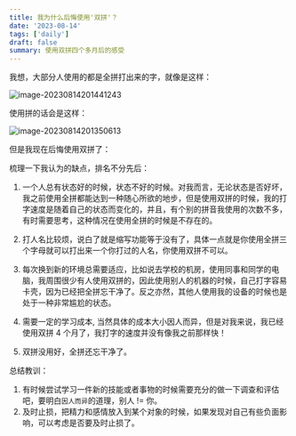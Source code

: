 ```yaml
---
title: 我为什么后悔使用'双拼'？
date: '2023-08-14'
tags: ['daily']
draft: false
summary: 使用双拼四个多月后的感受
---
```


我想，大部分人使用的都是全拼打出来的字，就像是这样：

![image-20230814201441243](https://xiaozhublog.oss-cn-qingdao.aliyuncs.com/myblogimg/image-20230814201441243.png)

使用拼的话会是这样：

![image-20230814201350613](https://xiaozhublog.oss-cn-qingdao.aliyuncs.com/myblogimg/image-20230814201350613.png)

但是我现在后悔使用双拼了：

梳理一下我认为的缺点，排名不分先后：

1. 一个人总有状态好的时候，状态不好的时候。对我而言，无论状态是否好坏，我之前使用全拼都能达到一种随心所欲的地步，但是使用双拼的时候，我的打字速度是随着自己的状态而变化的，并且，有个别的拼音我使用的次数不多，有时需要思考，这种情况在使用全拼的时候是不存在的。

2. 打人名比较烦，说白了就是缩写功能等于没有了，具体一点就是你使用全拼三个字母就可以打出来一个你打过的人名，你使用双拼不可以。

3. 每次换到新的环境总需要适应，比如说去学校的机房，使用同事和同学的电脑，我周围很少有人使用双拼的，因此使用别人的机器的时候，自己打字容易卡壳，因为已经把全拼忘干净了。反之亦然，其他人使用我的设备的时候也是处于一种非常尴尬的状态。

4. 需要一定的学习成本, 当然具体的成本大小因人而异，但是对我来说，我已经使用双拼 4 个月了，我打字的速度并没有像我之前那样快！

5. 双拼没用好，全拼还忘干净了。

总结教训：

1. 有时候尝试学习一件新的技能或者事物的时候需要充分的做一下调查和评估吧，要明白`因人而异`的道理，别人 != 你。
2. 及时止损，把精力和感情放入到某个对象的时候，如果发现对自己有些负面影响，可以考虑是否要及时止损了。
